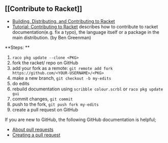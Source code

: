 ## [[Contribute to Racket]] 
* [Building, Distributing, and Contributing to Racket](https://docs.racket-lang.org/racket-build-guide/index.html)
* [Tutorial: Contributing to Racket](https://blog.racket-lang.org/2017/09/tutorial-contributing-to-racket.html) describes how to contribute to racket documentation(e.g. fix a typo), the language itself or a package in the main distribution. (by Ben Greenman)

**Steps: **

1. `raco pkg update --clone <PKG>`
2. fork the racket/<PKG> repo on GitHub
3. add your fork as a remote: `git remote add fork https://github.com/<YOUR-USERNAME>/<PKG>`
4. make a new branch, `git checkout -b my-edits`
5. do edits
6. rebuild documentation using `scribble colour.scrbl` or `raco pkg update gui`  
7. commit changes, `git commit`
8. push to the fork, `git push fork my-edits`
9. create a pull request on GitHub

If you are new to GitHub, the following GitHub documentation is helpful;

* [About pull requests](https://help.github.com/en/articles/about-pull-requests)
* [Creating a pull request](https://help.github.com/en/articles/creating-a-pull-request)